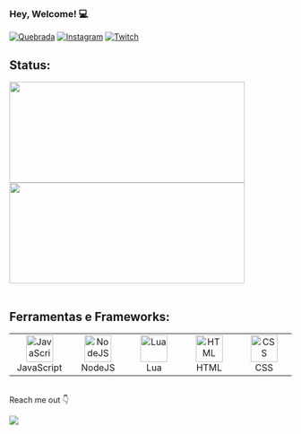 ### Hey, Welcome! 💻

[![Quebrada](https://img.shields.io/badge/Discord-7289DA?style=for-the-badge&logo=discord&logoColor=white)](https://discord.gg/quebradacity)
[![Instagram](https://img.shields.io/badge/Instagram-E4405F?style=for-the-badge&logo=instagram&logoColor=white)](https://www.instagram.com/gabrielmaachado__/)
[![Twitch](https://img.shields.io/badge/Twitch-9146FF?style=for-the-badge&logo=twitch&logoColor=white)](https://www.twitch.tv/maachado_)

## Status:

<div>
  <a href="https://github.com/lucasmch">
    <img height="180em" width="420em" src="https://github-readme-stats.vercel.app/api?username=lucasmch&show_icons=true&theme=dracula&include_all_commits=true&count_private=true"/>
    <img height="180em" width="420em" src="https://github-readme-stats.vercel.app/api/top-langs/?username=lucasmch&layout=compact&langs_count=5&theme=dracula"/>
  </a>
</div>
  
<br />

## Ferramentas e Frameworks:

<table style="overflow:hidden">
  <tr>
    <td align="center" width="96">
      <a href="#javascript">
        <img src="https://upload.wikimedia.org/wikipedia/commons/thumb/9/99/Unofficial_JavaScript_logo_2.svg/1200px-Unofficial_JavaScript_logo_2.svg.png" width="48" height="48" alt="JavaScript" />
      </a>
      <br>JavaScript
    </td>
    <td align="center" width="96">
      <a href="#nodejs">
        <img src="https://thidu.dev/images/Nodejs.svg" width="48" height="48" alt="NodeJS" />
      </a>
      <br>NodeJS
    </td>
    <td align="center" width="96">
      <a href="#lua">
        <img src="https://upload.wikimedia.org/wikipedia/commons/thumb/c/cf/Lua-Logo.svg/1200px-Lua-Logo.svg.png" width="48" height="48" alt="Lua" />
      </a>
      <br>Lua
    </td>
    <td align="center" width="96">
      <a href="#html">
        <img src="https://upload.wikimedia.org/wikipedia/commons/thumb/6/61/HTML5_logo_and_wordmark.svg/1200px-HTML5_logo_and_wordmark.svg.png" width="48" height="48" alt="HTML" />
      </a>
      <br>HTML
    </td>
    <td align="center" width="96">
      <a href="#css">
        <img src="https://llumine.com.br/wp-content/uploads/2018/03/css-logo-300x300.png" width="48" height="48" alt="CSS" />
      </a>
      <br>CSS
    </td>
  </tr>
</table>

<br />

  <div> 
   Reach me out 👇
     
<a href="https://www.linkedin.com/in/lucasmch/" target="_blank"><img src="https://img.shields.io/badge/-LinkedIn-%230077B5?style=for-the-badge&logo=linkedin&logoColor=white" target="_blank"></a>
</div>
